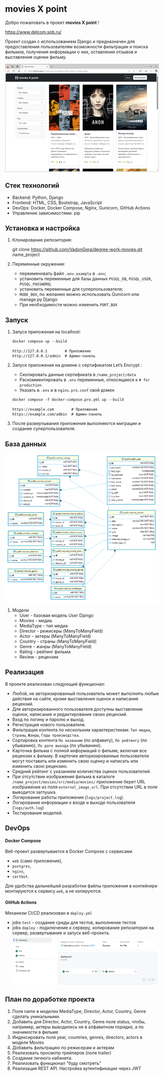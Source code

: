 # movies X point
Добро пожаловать в проект **movies X point** ! 

https://www.delcom.spb.ru/

Проект создан с использованием Django и предназначен для 
предоставления пользователям возможности фильтрации и поиска фильмов, 
получения информации о них, оставления отзывов и выставления оценки фильму. 

![img.png](images/img1.png)

## Стек технологий
- Backend: Python, Django
- Frontend: HTML, CSS, Bootstrap, JavaScript
- DevOps: Docker, Docker Compose, Nginx, Gunicorn, GitHub Actions
- Управление зависимостями: pip

## Установка и настройка

1. Клонирование репозитория: 


    git clone https://github.com/VadonGera/degree-work-movies.git name_project

2. Переменные окружения:
   * переименовать файл `.env.example` в `.env`;
   * установить переменные для базы данных `PGSQL_DB`, `PGSQL_USER`, `PGSQL_PASSWORD`;
   * установить переменные для суперпользователя;
   * `MODE_BOX`, по желанию можно использовать Gunicorn или manage.py Django
   * При необходимости можно изменить `PORT_BOX`

## Запуск

1. Запуск приложения на localhost:

   ```
   docker compose up --build
   
   http://127.0.0.1        # Приложение
   http://127.0.0.1/admin  # Админ-панель
   ```

2. Запуск приложения на домене с сертификатом Let’s Encrypt :
   
   * Скопировать данные сертификата в `/name_project/data`
   * Раскомментировать в `.env` переменные, относящиеся к `# for production`
   * Указать в `.env` и в `nginx.pro.conf` свой домен

   ```
   docker compose -f docker-compose.pro.yml up --build
   
   https://example.com        # Приложение
   https://example.com/admin  # Админ-панель
   
   ```

3. После развертывания приложения выполняются миграции и создание суперпользователя.

## База данных

![img.png](images/img.png)

1. Модели
   * User - базовая модель User Django
   * Movies - медиа
   * MediaType - тип медиа
   * Director - режисеры (ManyToManyField)
   * Actor - актеры (ManyToManyField)
   * Country - страны (ManyToManyField)
   * Genre - жанры (ManyToManyField)
   * Rating - рейтинг фильма
   * Review - рецензии

## Реализация

В проекте реализован следующий функционал:
   * Любой, не авторизированный пользователь может выполнять любые действия на сайте, кроме выставления оценок и написания рецензий.
   * Для авторизированного пользователя доступны выставление оценок, написание и редактирование своих рецензий. 
   * Вход по логину и паролю и выход.
   * Регистрация нового пользователя.
   * Фильтрация контента по нескольким характеристикам: `Тип медиа`, `Страны`, `Жанры`, `Годы производства`.
   * Сортировка контента `По названию` (по алфавиту), `По рейтингу` (по убыванию), `По дате выхода` (по убыванию).
   * Карточка фильма с полной информаций о фильме, включая все рецензии к фильму.
В карточке авторизированные 
пользователи могут поставить или изменить свою оценку и 
написать или изменить свою рецензию.
   * Средний рейтинг с указанием количества оценок пользователей.
   * При отсутствии изображения фильма в 
каталоге `/name_project/movies/src/media/movies/` приложение берет 
URL изображение из поля `external_image_url`. При отсутствии URL в поле выводится заглушка.
   * Логирование работы приложения (`logs/project.log`).
   * Логирование информации о входе и выходе пользователя (`logs/auth.log`)
   * Тестирование моделей.

## DevOps
#### Docker Compose
Веб-проект развертывается в Docker Compose с сервисами 
* `web` (само приложение), 
* `postgres`, 
* `nginx`, 
* `certbot`.

Для удобства дальнейшей разработки файлы приложения в контейнере монтируются к сервису `web`, а не копируются.
#### GitHub Actions
Механизм CI/CD реализован в `deploy.yml` 
* jobs `test` - создание среды для тестов, выполнение тестов
* jobs `deploy` - подключение к серверу, копирование репозитория на сервер, развертывание и запуск веб-проекта.
![img.png](images/img2.png)

## План по доработке проекта
1. Поля name в моделях MediaType, Director, Actor, Country, Genre сделать уникальными.
2. Добавить для Director, Actor, Country, Genre поле status, чтобы, например, актеры выводились не в алфавитном порядке, а по значимости в фильме
3. Индексировать поля year, countries, genres, directors, actors в моделе Movies
4. Добавить фильтрацию по режисерам и актерам
5. Реализовать просмотр трейлеров (поле trailer)
6. Создание личного кабинета.
6. Реализовать функционал "буду смотреть"
6. Реализация REST API. Настройка аутентификации через JWT
